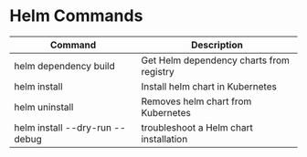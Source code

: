 # Helm Commands

| Command | Description |
| --- | --- |
| helm dependency build | Get Helm dependency charts from registry |
| helm install <chart name> <path to chart> | Install helm chart in Kubernetes |
| helm uninstall <chart name> | Removes helm chart from Kubernetes |
| helm install --dry-run --debug <chart name> <path to chart> | troubleshoot a Helm chart installation |

